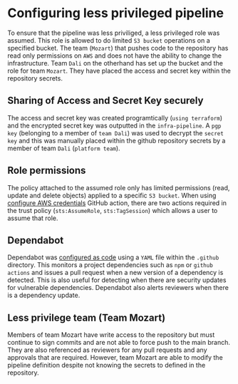 # Configuring less privileged pipeline

To ensure that the pipeline was less priviliged, a less privileged role was assumed. This role is allowed to do limited `S3 bucket` operations on a specified bucket. The team (`Mozart`) that pushes code to the repository has read only permissions on `AWS` and does not have the ability to change the infrastructure. Team `Dali` on the otherhand has set up the bucket and the role for team `Mozart`. They have placed the access and secret key within the repository secrets.

## Sharing of Access and Secret Key securely
The access and secret key was created programtically (`using terraform`) and the encrypted secret key was outputted in the `infra-pipeline`. A  `pgp key` (belonging to a member of `team Dali`) was used to decrypt the `secret key` and this was manually placed within the github repository secrets by a member of team `Dali` (`platform team`).

## Role permissions
The policy attached to the assumed role only has limited permissions (read, update and delete objects) applied to a specific `S3 bucket`. When using [configure AWS credentials](https://github.com/aws-actions/configure-aws-credentials) GitHub action, there are two actions required in the trust policy (`sts:AssumeRole`, `sts:TagSession`) which allows a user to assume that role.

## Dependabot
Dependabot was [configured as code](https://docs.github.com/en/code-security/supply-chain-security/configuration-options-for-dependency-updates) using a `YAML` file within the `.github` directory. This monitors a project dependencies such as `npm` or `github actions` and issues a pull request when a new version of a dependency is detected. This is also useful for detecting when there are security updates for vulnerable dependencies. Dependabot also alerts reviewers when there is a dependency update.

## Less privilege team (Team Mozart)
Members of team Mozart have write access to the repository but must continue to sign commits and are not able to force push to the main branch. They are also referenced as reviewers for any pull requests and any approvals that are required. However, team Mozart are able to modify the pipeline definition despite not knowing the secrets to defined in the repository.